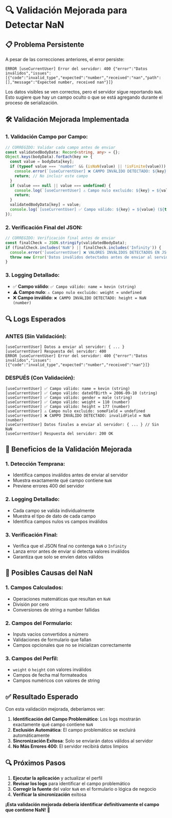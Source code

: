 # 🔍 Validación Mejorada para Detectar NaN

## 📋 Problema Persistente

A pesar de las correcciones anteriores, el error persiste:

```
ERROR [useCurrentUser] Error del servidor: 400 {"error":"Datos inválidos","issues":[{"code":"invalid_type","expected":"number","received":"nan","path":[],"message":"Expected number, received nan"}]}
```

Los datos visibles se ven correctos, pero el servidor sigue reportando `NaN`. Esto sugiere que hay un campo oculto o que se está agregando durante el proceso de serialización.

## 🛠️ Validación Mejorada Implementada

### **1. Validación Campo por Campo:**
```typescript
// CORREGIDO: Validar cada campo antes de enviar
const validatedBodyData: Record<string, any> = {};
Object.keys(bodyData).forEach(key => {
  const value = bodyData[key];
  if (typeof value === 'number' && (isNaN(value) || !isFinite(value))) {
    console.error(`[useCurrentUser] ❌ CAMPO INVÁLIDO DETECTADO: ${key} = ${value} (${typeof value})`);
    return; // No incluir este campo
  }
  if (value === null || value === undefined) {
    console.log(`[useCurrentUser] ⚠️ Campo nulo excluido: ${key} = ${value}`);
    return;
  }
  validatedBodyData[key] = value;
  console.log(`[useCurrentUser] ✅ Campo válido: ${key} = ${value} (${typeof value})`);
});
```

### **2. Verificación Final del JSON:**
```typescript
// CORREGIDO: Verificación final antes de enviar
const finalCheck = JSON.stringify(validatedBodyData);
if (finalCheck.includes('NaN') || finalCheck.includes('Infinity')) {
  console.error('[useCurrentUser] ❌ VALORES INVÁLIDOS DETECTADOS EN JSON FINAL:', finalCheck);
  throw new Error('Datos inválidos detectados antes de enviar al servidor');
}
```

### **3. Logging Detallado:**
- ✅ **Campo válido**: `✅ Campo válido: name = kevin (string)`
- ⚠️ **Campo nulo**: `⚠️ Campo nulo excluido: weight = undefined`
- ❌ **Campo inválido**: `❌ CAMPO INVÁLIDO DETECTADO: height = NaN (number)`

## 🔍 Logs Esperados

### **ANTES (Sin Validación):**
```
[useCurrentUser] Datos a enviar al servidor: { ... }
[useCurrentUser] Respuesta del servidor: 400
ERROR [useCurrentUser] Error del servidor: 400 {"error":"Datos inválidos","issues":[{"code":"invalid_type","expected":"number","received":"nan"}]}
```

### **DESPUÉS (Con Validación):**
```
[useCurrentUser] ✅ Campo válido: name = kevin (string)
[useCurrentUser] ✅ Campo válido: dateOfBirth = 2006-09-10 (string)
[useCurrentUser] ✅ Campo válido: gender = male (string)
[useCurrentUser] ✅ Campo válido: weight = 110 (number)
[useCurrentUser] ✅ Campo válido: height = 177 (number)
[useCurrentUser] ⚠️ Campo nulo excluido: someField = undefined
[useCurrentUser] ❌ CAMPO INVÁLIDO DETECTADO: invalidField = NaN (number)
[useCurrentUser] Datos finales a enviar al servidor: { ... } // Sin NaN
[useCurrentUser] Respuesta del servidor: 200 OK
```

## 🎯 Beneficios de la Validación Mejorada

### **1. Detección Temprana:**
- Identifica campos inválidos antes de enviar al servidor
- Muestra exactamente qué campo contiene `NaN`
- Previene errores 400 del servidor

### **2. Logging Detallado:**
- Cada campo se valida individualmente
- Muestra el tipo de dato de cada campo
- Identifica campos nulos vs campos inválidos

### **3. Verificación Final:**
- Verifica que el JSON final no contenga `NaN` o `Infinity`
- Lanza error antes de enviar si detecta valores inválidos
- Garantiza que solo se envíen datos válidos

## 🔧 Posibles Causas del NaN

### **1. Campos Calculados:**
- Operaciones matemáticas que resultan en `NaN`
- División por cero
- Conversiones de string a number fallidas

### **2. Campos del Formulario:**
- Inputs vacíos convertidos a número
- Validaciones de formulario que fallan
- Campos opcionales que no se inicializan correctamente

### **3. Campos del Perfil:**
- `weight` o `height` con valores inválidos
- Campos de fecha mal formateados
- Campos numéricos con valores de string

## ✅ Resultado Esperado

Con esta validación mejorada, deberíamos ver:

1. **Identificación del Campo Problemático**: Los logs mostrarán exactamente qué campo contiene `NaN`
2. **Exclusión Automática**: El campo problemático se excluirá automáticamente
3. **Sincronización Exitosa**: Solo se enviarán datos válidos al servidor
4. **No Más Errores 400**: El servidor recibirá datos limpios

## 🔍 Próximos Pasos

1. **Ejecutar la aplicación** y actualizar el perfil
2. **Revisar los logs** para identificar el campo problemático
3. **Corregir la fuente** del valor `NaN` en el formulario o lógica de negocio
4. **Verificar la sincronización** exitosa

**¡Esta validación mejorada debería identificar definitivamente el campo que contiene NaN!** 🚀
